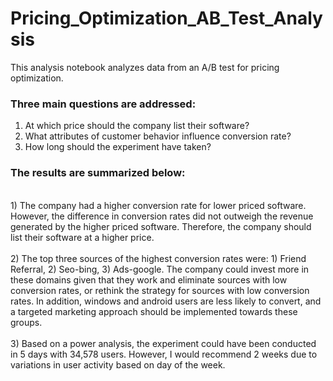 # Pricing_Optimization_AB_Test_Analysis
This analysis notebook analyzes data from an A/B test for pricing optimization.

### Three main questions are addressed:
1) At which price should the company list their software? <br>
2) What attributes of customer behavior influence conversion rate? <br>
3) How long should the experiment have taken? <br>

### The results are summarized below:
<br>
1) The company had a higher conversion rate for lower priced software. However, the difference in conversion rates did not outweigh the revenue generated by the higher priced software. Therefore, the company should list their software at a higher price.<br>
<br>
2) The top three sources of the highest conversion rates were: 1) Friend Referral,  2) Seo-bing, 3) Ads-google. The company could invest more in these domains given that they work and eliminate sources with low conversion rates, or rethink the strategy for sources with low conversion rates. In addition, windows and android users are less likely to convert, and a targeted marketing approach should be implemented towards these groups. <br>
<br>
3) Based on a power analysis, the experiment could have been conducted in 5 days with 34,578 users. However, I would recommend 2 weeks due to variations in user activity based on day of the week.
